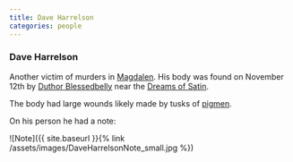 ```yaml
---
title: Dave Harrelson
categories: people
---
```


### Dave Harrelson

Another victim of murders in [Magdalen](Magdalen). His body was found on November 12th by [Duthor Blessedbelly](DuthorBlessedbelly) near the [Dreams of Satin](DreamsOfSatin).

The body had large wounds likely made by tusks of [pigmen](pigmen).

On his person he had a note: 

![Note]({{ site.baseurl }}{% link /assets/images/DaveHarrelsonNote_small.jpg %})
